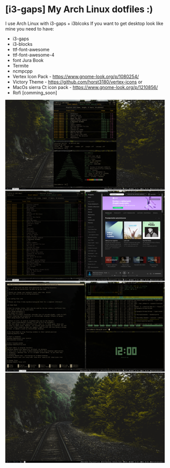 # [i3-gaps] My Arch Linux dotfiles :)

I use Arch Linux with i3-gaps + i3blcoks
If you want to get desktop look like mine you need to have:
* i3-gaps
* i3-blocks
* ttf-font-awesome
* ttf-font-awesome-4
* font Jura Book
* Termite
* ncmpcpp
* Vertex Icon Pack - https://www.gnome-look.org/p/1080254/
* Victory Theme - https://github.com/horst3180/vertex-icons
  or
* MacOs sierra Ct icon pack - https://www.gnome-look.org/p/1210856/
* Rofi [comming_soon]


![](2018-07-09-114504_1920x1080_scrot.png)
![](2018-07-09-114956_1920x1080_scrot.png)
![](2018-07-09-120021_1920x1080_scrot.png)
![](2018-07-09-120236_1920x1080_scrot.png)
